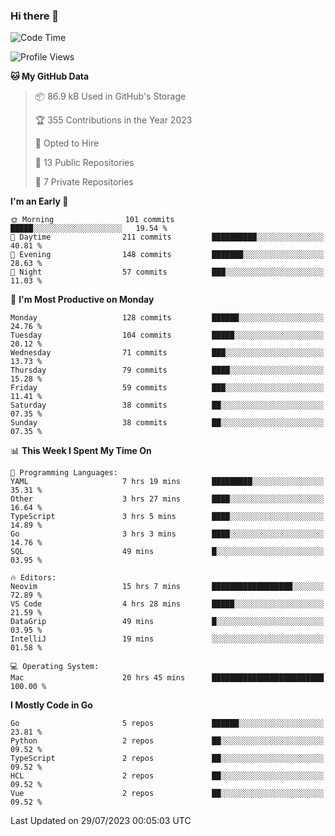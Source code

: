 ### Hi there 👋
<!--![visitors](https://visitor-badge.glitch.me/badge?page_id=d0zingcat)-->
<!--
**d0zingcat/d0zingcat** is a ✨ _special_ ✨ repository because its `README.md` (this file) appears on your GitHub profile.

Here are some ideas to get you started:

- 🔭 I’m currently working on ...
- 🌱 I’m currently learning ...
- 👯 I’m looking to collaborate on ...
- 🤔 I’m looking for help with ...
- 💬 Ask me about ...
- 📫 How to reach me: ...
- 😄 Pronouns: ...
- ⚡ Fun fact: ...
-->
<!--START_SECTION:waka-->
![Code Time](http://img.shields.io/badge/Code%20Time-2%2C883%20hrs-blue)

![Profile Views](http://img.shields.io/badge/Profile%20Views-0-blue)

**🐱 My GitHub Data** 

> 📦 86.9 kB Used in GitHub's Storage 
 > 
> 🏆 355 Contributions in the Year 2023
 > 
> 💼 Opted to Hire
 > 
> 📜 13 Public Repositories 
 > 
> 🔑 7 Private Repositories 
 > 
**I'm an Early 🐤** 

```text
🌞 Morning                101 commits         █████░░░░░░░░░░░░░░░░░░░░   19.54 % 
🌆 Daytime                211 commits         ██████████░░░░░░░░░░░░░░░   40.81 % 
🌃 Evening                148 commits         ███████░░░░░░░░░░░░░░░░░░   28.63 % 
🌙 Night                  57 commits          ███░░░░░░░░░░░░░░░░░░░░░░   11.03 % 
```
📅 **I'm Most Productive on Monday** 

```text
Monday                   128 commits         ██████░░░░░░░░░░░░░░░░░░░   24.76 % 
Tuesday                  104 commits         █████░░░░░░░░░░░░░░░░░░░░   20.12 % 
Wednesday                71 commits          ███░░░░░░░░░░░░░░░░░░░░░░   13.73 % 
Thursday                 79 commits          ████░░░░░░░░░░░░░░░░░░░░░   15.28 % 
Friday                   59 commits          ███░░░░░░░░░░░░░░░░░░░░░░   11.41 % 
Saturday                 38 commits          ██░░░░░░░░░░░░░░░░░░░░░░░   07.35 % 
Sunday                   38 commits          ██░░░░░░░░░░░░░░░░░░░░░░░   07.35 % 
```


📊 **This Week I Spent My Time On** 

```text
💬 Programming Languages: 
YAML                     7 hrs 19 mins       █████████░░░░░░░░░░░░░░░░   35.31 % 
Other                    3 hrs 27 mins       ████░░░░░░░░░░░░░░░░░░░░░   16.64 % 
TypeScript               3 hrs 5 mins        ████░░░░░░░░░░░░░░░░░░░░░   14.89 % 
Go                       3 hrs 3 mins        ████░░░░░░░░░░░░░░░░░░░░░   14.76 % 
SQL                      49 mins             █░░░░░░░░░░░░░░░░░░░░░░░░   03.95 % 

🔥 Editors: 
Neovim                   15 hrs 7 mins       ██████████████████░░░░░░░   72.89 % 
VS Code                  4 hrs 28 mins       █████░░░░░░░░░░░░░░░░░░░░   21.59 % 
DataGrip                 49 mins             █░░░░░░░░░░░░░░░░░░░░░░░░   03.95 % 
IntelliJ                 19 mins             ░░░░░░░░░░░░░░░░░░░░░░░░░   01.58 % 

💻 Operating System: 
Mac                      20 hrs 45 mins      █████████████████████████   100.00 % 
```

**I Mostly Code in Go** 

```text
Go                       5 repos             ██████░░░░░░░░░░░░░░░░░░░   23.81 % 
Python                   2 repos             ██░░░░░░░░░░░░░░░░░░░░░░░   09.52 % 
TypeScript               2 repos             ██░░░░░░░░░░░░░░░░░░░░░░░   09.52 % 
HCL                      2 repos             ██░░░░░░░░░░░░░░░░░░░░░░░   09.52 % 
Vue                      2 repos             ██░░░░░░░░░░░░░░░░░░░░░░░   09.52 % 
```




 Last Updated on 29/07/2023 00:05:03 UTC
<!--END_SECTION:waka-->

